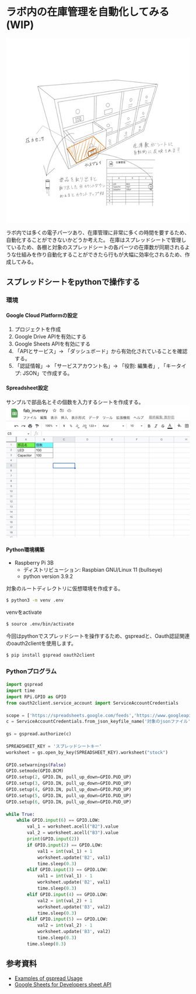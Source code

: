 <head>
  <link href="../css/extra.css" rel="stylesheet"></link>
</head>

# ラボ内の在庫管理を自動化してみる (WIP)

![](../images/prototype/prototype1/idea_sketch.jpg#center)

ラボ内では多くの電子パーツあり、在庫管理に非常に多くの時間を要するため、自動化することができないかどうか考えた。
在庫はスプレッドシートで管理しているため、各棚と対象のスプレッドシートの各パーツの在庫数が同期されるような仕組みを作り自動化することができたら行もが大幅に効率化されるため、作成してみる。

## スプレッドシートをpythonで操作する

### 環境

#### Google Cloud Platformの設定

1. プロジェクトを作成
2. Google Drive APIを有効にする
3. Google Sheets APIを有効にする
4. 「APIとサービス」-> 「ダッシュボード」から有効化されていることを確認する。
5. 「認証情報」-> 「サービスアカウント名」-> 「役割: 編集者」, 「キータイプ: JSON」で作成する。


#### Spreadsheet設定
サンプルで部品名とその個数を入力するシートを作成する。
![](../images/prototype/prototype1/spreadsheet_1.jpg#center)



#### Python環境構築
- Raspberry Pi 3B
    - ディストリビューション: Raspbian GNU/Linux 11 (bullseye)
    - python version 3.9.2

対象のルートディレクトリに仮想環境を作成する。
```bash
$ python3 -m venv .env
```

venvをactivate
```bash
$ source .env/bin/activate
```

今回はpythonでスプレッドシートを操作するため、gspreadと、Oauth認証関連のoauth2clientを使用します。
```bash
$ pip install gspread oauth2client
```

### Pythonプログラム
```python
import gspread
import time
import RPi.GPIO as GPIO
from oauth2client.service_account import ServiceAccountCredentials

scope = ['https://spreadsheets.google.com/feeds','https://www.googleapis.com/auth/drive']
c = ServiceAccountCredentials.from_json_keyfile_name('対象のjsonファイル', scope)

gs = gspread.authorize(c)

SPREADSHEET_KEY = 'スプレッドシートキー'
worksheet = gs.open_by_key(SPREADSHEET_KEY).worksheet("stock")

GPIO.setwarnings(False)
GPIO.setmode(GPIO.BCM)
GPIO.setup(2, GPIO.IN, pull_up_down=GPIO.PUD_UP)
GPIO.setup(3, GPIO.IN, pull_up_down=GPIO.PUD_UP)
GPIO.setup(4, GPIO.IN, pull_up_down=GPIO.PUD_UP)
GPIO.setup(5, GPIO.IN, pull_up_down=GPIO.PUD_UP)
GPIO.setup(6, GPIO.IN, pull_up_down=GPIO.PUD_UP)

while True:
    while GPIO.input(6) == GPIO.LOW:
        val_1 = worksheet.acell("B2").value
        val_2 = worksheet.acell("B3").value
        print(GPIO.input(2))
        if GPIO.input(2) == GPIO.LOW:
            val1 = int(val_1) + 1
            worksheet.update('B2', val1)
            time.sleep(0.3)
        elif GPIO.input(3) == GPIO.LOW:
            val1 = int(val_1) - 1
            worksheet.update('B2', val1)
            time.sleep(0.3)
        elif GPIO.input(4) == GPIO.LOW:
            val2 = int(val_2) + 1
            worksheet.update('B3', val2)
            time.sleep(0.3)
        elif GPIO.input(5) == GPIO.LOW:
            val2 = int(val_2) - 1
            worksheet.update('B3', val2)
            time.sleep(0.3)
        time.sleep(0.3)

```

## 参考資料
- [Examples of gspread Usage](https://docs.gspread.org/en/latest/user-guide.html)
- [Google Sheets for Developers sheet API](https://developers.google.com/sheets/api)
